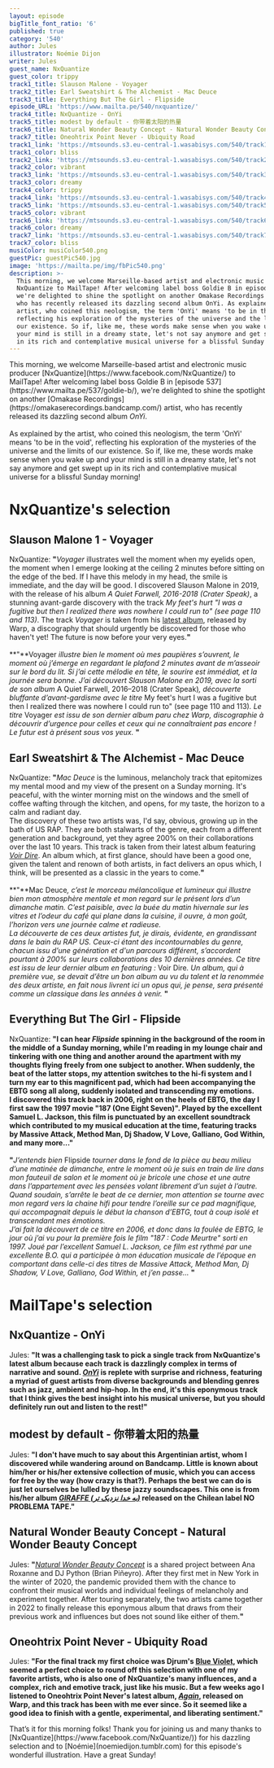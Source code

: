 ```yaml
---
layout: episode
bigTitle_font_ratio: '6'
published: true
category: '540'
author: Jules
illustrator: Noémie Dijon
writer: Jules
guest_name: NxQuantize
guest_color: trippy
track1_title: Slauson Malone - Voyager
track2_title: Earl Sweatshirt & The Alchemist - Mac Deuce
track3_title: Everything But The Girl - Flipside
episode_URL: 'https://www.mailta.pe/540/nxquantize/'
track4_title: NxQuantize - OnYi
track5_title: modest by default - 你带着太阳的热量
track6_title: Natural Wonder Beauty Concept - Natural Wonder Beauty Concept
track7_title: Oneohtrix Point Never - Ubiquity Road
track1_link: 'https://mtsounds.s3.eu-central-1.wasabisys.com/540/track1.mp3'
track1_color: bliss
track2_link: 'https://mtsounds.s3.eu-central-1.wasabisys.com/540/track2.mp3'
track2_color: vibrant
track3_link: 'https://mtsounds.s3.eu-central-1.wasabisys.com/540/track3.mp3'
track3_color: dreamy
track4_color: trippy
track4_link: 'https://mtsounds.s3.eu-central-1.wasabisys.com/540/track4.mp3'
track5_link: 'https://mtsounds.s3.eu-central-1.wasabisys.com/540/track5.mp3'
track5_color: vibrant
track6_link: 'https://mtsounds.s3.eu-central-1.wasabisys.com/540/track6.mp3'
track6_color: dreamy
track7_link: 'https://mtsounds.s3.eu-central-1.wasabisys.com/540/track7.mp3'
track7_color: bliss
musiColor: musiColor540.png
guestPic: guestPic540.jpg
image: 'https://mailta.pe/img/fbPic540.png'
description: >-
  This morning, we welcome Marseille-based artist and electronic music producer
  NxQuantize to MailTape! After welcoming label boss Goldie B in episode 537,
  we're delighted to shine the spotlight on another Omakase Recordings artist,
  who has recently released its dazzling second album OnYi. As explained by the
  artist, who coined this neologism, the term 'OnYi' means 'to be in the void',
  reflecting his exploration of the mysteries of the universe and the limits of
  our existence. So if, like me, these words make sense when you wake up and
  your mind is still in a dreamy state, let's not say anymore and get swept up
  in its rich and contemplative musical universe for a blissful Sunday morning!
---
```

<p id="introduction">
	This morning, we welcome Marseille-based artist and electronic music producer [NxQuantize](https://www.facebook.com/NxQuantize/) to MailTape! After welcoming label boss Goldie B in [episode 537](https://www.mailta.pe/537/goldie-b/), we're delighted to shine the spotlight on another [Omakase Recordings](https://omakaserecordings.bandcamp.com/) artist, who has recently released its dazzling second album <i>OnYi</i>.
<br><br>
As explained by the artist, who coined this neologism, the term 'OnYi' means 'to be in the void', reflecting his exploration of the mysteries of the universe and the limits of our existence. So if, like me, these words make sense when you wake up and your mind is still in a dreamy state, let's not say anymore and get swept up in its rich and contemplative musical universe for a blissful Sunday morning!
</p>

# NxQuantize's selection

## Slauson Malone 1 - Voyager

NxQuantize: **"**<i>Voyager</i> illustrates well the moment when my eyelids open, the moment when I emerge looking at the ceiling 2 minutes before sitting on the edge of the bed. If I have this melody in my head, the smile is immediate, and the day will be good. I discovered Slauson Malone in 2019, with the release of his album <i>A Quiet Farwell, 2016-2018 (Crater Speak)</i>, a stunning avant-garde discovery with the track <i>My feet's hurt "I was a fugitive but then I realized there was nowhere I could run to" (see page 110 and 113)</i>. The track <i>Voyager</i> is taken from his [latest album](https://slausonmalone.bandcamp.com/album/excelsior), released by Warp, a discography that should urgently be discovered for those who haven't yet! The future is now before your very eyes.**"**<br><br>
**"**Voyager <i>illustre bien le moment où mes paupières s’ouvrent, le moment où j’émerge en regardant le plafond 2 minutes avant de m’asseoir sur le bord du lit. Si j’ai cette mélodie en tête, le sourire est immédiat, et la journée sera bonne. J’ai découvert Slauson Malone en 2019, avec la sorti de son album </i>A Quiet Farwell, 2016–2018 (Crater Speak)<i>, découverte bluffante d’avant-gardisme avec le titre</i> My feet's hurt I was a fugitive but then I realized there was nowhere I could run to" (see page 110 and 113)<i>. Le titre </i>Voyager<i> est issu de son dernier album paru chez Warp, discographie à découvrir d’urgence pour celles et ceux qui ne connaîtraient pas encore ! Le futur est à présent sous vos yeux.</i>
**"**

## Earl Sweatshirt & The Alchemist - Mac Deuce

NxQuantize: **"**<i>Mac Deuce</i> is the luminous, melancholy track that epitomizes my mental mood and my view of the present on a Sunday morning. It's peaceful, with the winter morning mist on the windows and the smell of coffee wafting through the kitchen, and opens, for my taste, the horizon to a calm and radiant day.<br>
The discovery of these two artists was, I'd say, obvious, growing up in the bath of US RAP. They are both stalwarts of the genre, each from a different generation and background, yet they agree 200% on their collaborations over the last 10 years. This track is taken from their latest album featuring [<i>Voir Dire</i>](https://earlsweatshirtandthealchemist.bandcamp.com/album/voir-dire). An album which, at first glance, should have been a good one, given the talent and renown of both artists, in fact delivers an opus which, I think, will be presented as a classic in the years to come.**"**<br><br>
**"**Mac Deuce<i>, c’est le morceau mélancolique et lumineux qui illustre bien mon atmosphère mentale et mon regard sur le présent lors d’un dimanche matin. C’est paisible, avec la buée du matin hivernale sur les vitres et l’odeur du café qui plane dans la cuisine, il ouvre, à mon goût, l’horizon vers une journée calme et radieuse.<br>
La découverte de ces deux artistes fut, je dirais, évidente, en grandissant dans le bain du RAP US. Ceux-ci étant des incontournables du genre, chacun issu d’une génération et d'un parcours différent, s’accordent pourtant à 200% sur leurs collaborations des 10 dernières années. Ce titre est issu de leur dernier album en featuring : </i>Voir Dire<i>. Un album, qui à première vue, se devait d’être un bon album au vu du talent et la renommée des deux artiste, en fait nous livrent ici un opus qui, je pense, sera présenté comme un classique dans les années à venir.</i>
**"**

## Everything But The Girl - Flipside

NxQuantize: **"**I can hear <i>Flipside</i> spinning in the background of the room in the middle of a Sunday morning, while I'm reading in my lounge chair and tinkering with one thing and another around the apartment with my thoughts flying freely from one subject to another. When suddenly, the beat of the latter stops, my attention switches to the hi-fi system and I turn my ear to this magnificent pad, which had been accompanying the EBTG song all along, suddenly isolated and transcending my emotions.<br>
I discovered this track back in 2006, right on the heels of EBTG, the day I first saw the 1997 movie "187 (One Eight Seven)". Played by the excellent Samuel L. Jackson, this film is punctuated by an excellent soundtrack which contributed to my musical education at the time, featuring tracks by Massive Attack, Method Man, Dj Shadow, V Love, Galliano, God Within, and many more...**"**<br><br>
**"**<i>J’entends bien </i>Flipside<i> tourner dans le fond de la pièce au beau milieu d’une matinée de dimanche, entre le moment où je suis en train de lire dans mon fauteuil de salon et le moment où je bricole une chose et une autre dans l’appartement avec les pensées volant librement d’un sujet à l’autre. Quand soudain, s’arrête le beat de ce dernier, mon attention se tourne avec mon regard vers la chaine hifi pour tendre l’oreille sur ce pad magnifique, qui accompagnait depuis le début la chanson d’EBTG, tout à coup isolé et transcendant mes émotions.<br>
J’ai fait la découvert de ce titre en 2006, et donc dans la foulée de EBTG, le jour où j’ai vu pour la première fois le film "187 : Code Meurtre" sorti en 1997. Joué par l’excellent Samuel L. Jackson, ce film est rythmé par une excellente B.O. qui a participée à mon éducation musicale de l’époque en comportant dans celle-ci des titres de Massive Attack, Method Man, Dj Shadow, V Love, Galliano, God Within, et j’en passe...</i>
**"**

# MailTape's selection

## NxQuantize - OnYi

Jules: **"**It was a challenging task to pick a single track from NxQuantize's latest album because each track is dazzlingly complex in terms of narrative and sound. [<i>OnYi</i>](https://omakaserecordings.bandcamp.com/album/nxquantize-onyi) is replete with surprise and richness, featuring a myriad of guest artists from diverse backgrounds and blending genres such as jazz, ambient and hip-hop. In the end, it's this eponymous track that I think gives the best insight into his musical universe, but you should definitely run out and listen to the rest!**"**

## modest by default - 你带着太阳的热量

Jules: **"**I don't have much to say about this Argentinian artist, whom I discovered while wandering around on Bandcamp.  Little is known about him/her or his/her extensive collection of music, which you can access for free by the way (how crazy is that?). Perhaps the best we can do is just let ourselves be lulled by these jazzy soundscapes. This one is from his/her album [<i>GIRAFFE (​ب​ه خ​د​ا ن​ز​د​ی​ک ت​ر​)</i>](https://noproblematapes.bandcamp.com/album/giraffe) released on the Chilean label NO PROBLEMA TAPE.**"**

## Natural Wonder Beauty Concept - Natural Wonder Beauty Concept

Jules: **"**[<i>Natural Wonder Beauty Concept</i>](https://djpythonnyc.bandcamp.com/album/natural-wonder-beauty-concept) is a shared project between Ana Roxanne and DJ Python (Brian Piñeyro). After they first met in New York in the winter of 2020, the pandemic provided them with the chance to confront their musical worlds and individual feelings of melancholy and experiment together. After touring separately, the two artists came together in 2022 to finally release this eponymous album that draws from their previous work and influences but does not sound like either of them.**"**

## Oneohtrix Point Never - Ubiquity Road

Jules: **"**For the final track my first choice was Djrum's [Blue Violet](https://djrum.bandcamp.com/track/blue-violet), which seemed a perfect choice to round off this selection with one of my favorite artists, who is also one of NxQuantize's many influences, and a complex, rich and emotive track, just like his music. But a few weeks ago I listened to Oneohtrix Point Never's latest album, [<i>Again</i>](https://oneohtrixpointnever.bandcamp.com/album/again), released on Warp, and this track has been with me ever since. So it seemed like a good idea to finish with a gentle, experimental, and liberating sentiment.**"**

<p id="outroduction">That’s it for this morning folks! Thank you for joining us and many thanks to [NxQuantize](https://www.facebook.com/NxQuantize/)) for his dazzling selection and to [Noémie](noemiedijon.tumblr.com) for this episode's wonderful illustration. Have a great Sunday!</p>
